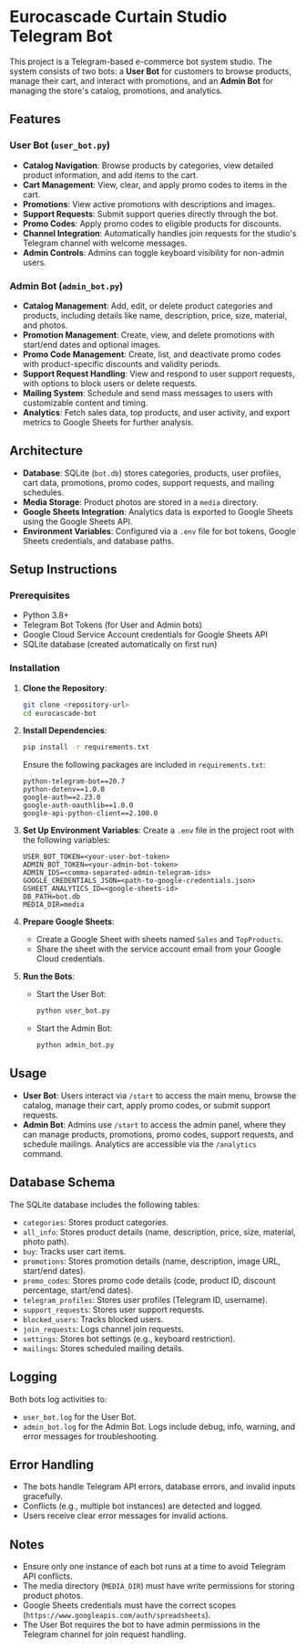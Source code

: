 # Eurocascade Curtain Studio Telegram Bot

This project is a Telegram-based e-commerce bot system studio. The system consists of two bots: a **User Bot** for customers to browse products, manage their cart, and interact with promotions, and an **Admin Bot** for managing the store's catalog, promotions, and analytics.

## Features

### User Bot (`user_bot.py`)
- **Catalog Navigation**: Browse products by categories, view detailed product information, and add items to the cart.
- **Cart Management**: View, clear, and apply promo codes to items in the cart.
- **Promotions**: View active promotions with descriptions and images.
- **Support Requests**: Submit support queries directly through the bot.
- **Promo Codes**: Apply promo codes to eligible products for discounts.
- **Channel Integration**: Automatically handles join requests for the studio's Telegram channel with welcome messages.
- **Admin Controls**: Admins can toggle keyboard visibility for non-admin users.

### Admin Bot (`admin_bot.py`)
- **Catalog Management**: Add, edit, or delete product categories and products, including details like name, description, price, size, material, and photos.
- **Promotion Management**: Create, view, and delete promotions with start/end dates and optional images.
- **Promo Code Management**: Create, list, and deactivate promo codes with product-specific discounts and validity periods.
- **Support Request Handling**: View and respond to user support requests, with options to block users or delete requests.
- **Mailing System**: Schedule and send mass messages to users with customizable content and timing.
- **Analytics**: Fetch sales data, top products, and user activity, and export metrics to Google Sheets for further analysis.

## Architecture
- **Database**: SQLite (`bot.db`) stores categories, products, user profiles, cart data, promotions, promo codes, support requests, and mailing schedules.
- **Media Storage**: Product photos are stored in a `media` directory.
- **Google Sheets Integration**: Analytics data is exported to Google Sheets using the Google Sheets API.
- **Environment Variables**: Configured via a `.env` file for bot tokens, Google Sheets credentials, and database paths.

## Setup Instructions

### Prerequisites
- Python 3.8+
- Telegram Bot Tokens (for User and Admin bots)
- Google Cloud Service Account credentials for Google Sheets API
- SQLite database (created automatically on first run)

### Installation
1. **Clone the Repository**:
   ```bash
   git clone <repository-url>
   cd eurocascade-bot
   ```

2. **Install Dependencies**:
   ```bash
   pip install -r requirements.txt
   ```
   Ensure the following packages are included in `requirements.txt`:
   ```
   python-telegram-bot==20.7
   python-dotenv==1.0.0
   google-auth==2.23.0
   google-auth-oauthlib==1.0.0
   google-api-python-client==2.100.0
   ```

3. **Set Up Environment Variables**:
   Create a `.env` file in the project root with the following variables:
   ```
   USER_BOT_TOKEN=<your-user-bot-token>
   ADMIN_BOT_TOKEN=<your-admin-bot-token>
   ADMIN_IDS=<comma-separated-admin-telegram-ids>
   GOOGLE_CREDENTIALS_JSON=<path-to-google-credentials.json>
   GSHEET_ANALYTICS_ID=<google-sheets-id>
   DB_PATH=bot.db
   MEDIA_DIR=media
   ```

4. **Prepare Google Sheets**:
   - Create a Google Sheet with sheets named `Sales` and `TopProducts`.
   - Share the sheet with the service account email from your Google Cloud credentials.

5. **Run the Bots**:
   - Start the User Bot:
     ```bash
     python user_bot.py
     ```
   - Start the Admin Bot:
     ```bash
     python admin_bot.py
     ```

## Usage
- **User Bot**: Users interact via `/start` to access the main menu, browse the catalog, manage their cart, apply promo codes, or submit support requests.
- **Admin Bot**: Admins use `/start` to access the admin panel, where they can manage products, promotions, promo codes, support requests, and schedule mailings. Analytics are accessible via the `/analytics` command.

## Database Schema
The SQLite database includes the following tables:
- `categories`: Stores product categories.
- `all_info`: Stores product details (name, description, price, size, material, photo path).
- `buy`: Tracks user cart items.
- `promotions`: Stores promotion details (name, description, image URL, start/end dates).
- `promo_codes`: Stores promo code details (code, product ID, discount percentage, start/end dates).
- `telegram_profiles`: Stores user profiles (Telegram ID, username).
- `support_requests`: Stores user support requests.
- `blocked_users`: Tracks blocked users.
- `join_requests`: Logs channel join requests.
- `settings`: Stores bot settings (e.g., keyboard restriction).
- `mailings`: Stores scheduled mailing details.

## Logging
Both bots log activities to:
- `user_bot.log` for the User Bot.
- `admin_bot.log` for the Admin Bot.
Logs include debug, info, warning, and error messages for troubleshooting.

## Error Handling
- The bots handle Telegram API errors, database errors, and invalid inputs gracefully.
- Conflicts (e.g., multiple bot instances) are detected and logged.
- Users receive clear error messages for invalid actions.

## Notes
- Ensure only one instance of each bot runs at a time to avoid Telegram API conflicts.
- The media directory (`MEDIA_DIR`) must have write permissions for storing product photos.
- Google Sheets credentials must have the correct scopes (`https://www.googleapis.com/auth/spreadsheets`).
- The User Bot requires the bot to have admin permissions in the Telegram channel for join request handling.
